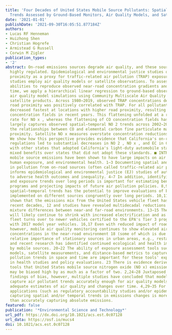 ```yaml
---
title: 'Four Decades of United States Mobile Source Pollutants: Spatial− Temporal
  Trends Assessed by Ground-Based Monitors, Air Quality Models, and Satellites'
date: '2021-01-01'
publishDate: '2021-09-30T16:05:51.877184Z'
authors:
- Lucas RF Henneman
- Huizhong Shen
- Christian Hogrefe
- Armistead G Russell
- Corwin M Zigler
publication_types:
- '2'
abstract: On-road emissions sources degrade air quality, and these sources have been
  highly regulated. Epidemiological and environmental justice studies often use road
  proximity as a proxy for traffic-related air pollution (TRAP) exposure, and other
  studies employ air quality models or satellite observations. To assess these metrics'
  abilities to reproduce observed near-road concentration gradients and changes over
  time, we apply a hierarchical linear regression to ground-based observations, long-term
  air quality model simulations using Community Multiscale Air Quality (CMAQ), and
  satellite products. Across 1980−2019, observed TRAP concentrations decreased, and
  road proximity was positively correlated with TRAP. For all pollutants, concentrations
  decreased fastest at locations with higher road proximity, resulting in \"flatter\"
  concentration fields in recent years. This flattening unfolded at a relatively constant
  rate for NO x , whereas the flattening of CO concentration fields has slowed. CMAQ
  largely captures observed spatial−temporal NO 2 trends across 2002−2010 but overstates
  the relationships between CO and elemental carbon fine particulate matter (EC) road
  proximity. Satellite NO x measures overstate concentration reductions near roads.
  We show how this perspective provides evidence that California's on-road vehicle
  regulations led to substantial decreases in NO 2 , NO x , and EC in California,
  with other states that adopted California's light-duty automobile standards showing
  mixed benefits over states that did not adopt these standards. ■ INTRODUCTION On-road
  mobile source emissions have been shown to have large impacts on air pollution,
  human exposure, and environmental health. 1−3 Documenting spatial and temporal variability
  in pollution from on-road sources (often called traffic-related air pollution, TRAP)
  informs epidemiological and environmental justice (EJ) studies of automobile contributions
  to adverse health outcomes and inequality. 4−7 In addition, identifying emissions
  and exposure trends over long periods is important for estimating benefits of regulatory
  programs and projecting impacts of future air pollution policies. 8,9 Tracking source-specific
  spatial−temporal trends has the potential to improve evaluations of broad regulations
  implemented on different sources congruently over long periods. 10,11 Research has
  shown that the emissions mix from the United States vehicle fleet has evolved over
  recent decades, 12 and studies have revealed multidecadal reductions in air pollution
  mixture differences between near-and far-road environments. 13−15 These differences
  will likely continue to shrink with increased electrification and as the current
  fleet turns over to newer vehicles certified to the EPA's Tier 3 program beginning
  with 2017 model year vehicles. 16,17 Even with reduced impact of road travel broadly,
  however, mobile air quality monitoring continues to show elevated air pollution
  concentrations in the near-road environment 18 (some of which is due to growing
  relative importance of stationary sources in urban areas, e.g., restaurants 19),
  and recent research has identified continued ecological and health impacts imparted
  by mobile sources. 20−22 The ability of exposure assessment tools such as air quality
  models, satellite measurements, and distance-based metrics to capture observed air
  pollution trends in space and time are important for these tools' expanded viability
  in health studies and policy evaluations. 23 There is evidence derived from such
  tools that United States mobile source nitrogen oxide (NO x) emissions estimates
  may be biased high by as much as a factor of two. 2,24−28 Juxtaposed with these
  findings of bias, however, multiple studies have concluded that modeled emissions
  capture air pollutant trends accurately enough for air quality models to provide
  adequate estimates of air quality and changes over time. 4,29−35 For some model
  applications (such as regulatory accountability studies and/or epidemiological studies),
  capturing spatial and/or temporal trends in emissions changes is more important
  than accurately capturing absolute emissions. 
featured: false
publication: '*Environmental Science and Technology*'
url_pdf: https://dx.doi.org/10.1021/acs.est.0c07128
url_data: https://osf.io/mucs4
doi: 10.1021/acs.est.0c07128
---
```


